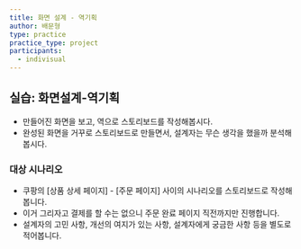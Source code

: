 ```yaml
---
title: 화면 설계 - 역기획
author: 배문형
type: practice
practice_type: project
participants:
  - indivisual
---
```


## 실습: 화면설계-역기획

- 만들어진 화면을 보고, 역으로 스토리보드를 작성해봅시다.
- 완성된 화면을 거꾸로 스토리보드로 만들면서, 설계자는 무슨 생각을 했을까 분석해봅시다.

### 대상 시나리오

- 쿠팡의 [상품 상세 페이지] - [주문 페이지] 사이의 시나리오를 스토리보드로 작성해봅니다.
- 이거 그리자고 결제를 할 수는 없으니 주문 완료 페이지 직전까지만 진행합니다.
- 설계자의 고민 사항, 개선의 여지가 있는 사항, 설계자에게 궁금한 사항 등을 별도로 적어봅니다.